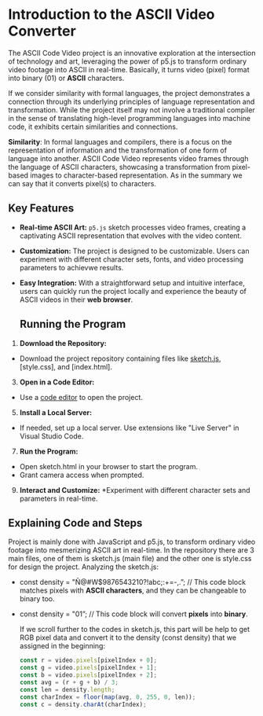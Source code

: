 # Introduction to the ASCII Video Converter
The ASCII Code Video project is an innovative exploration at the intersection of technology and art, leveraging the power of p5.js to transform ordinary video footage into ASCII in real-time. Basically, it turns video (pixel) format into binary (01) or **ASCII** characters. 

If we consider similarity with formal languages, the project demonstrates a connection through its underlying principles of language representation and transformation. While the project itself may not involve a traditional compiler in the sense of translating high-level programming languages into machine code, it exhibits certain similarities and connections.

**Similarity**: In formal languages and compilers, there is a focus on the representation of information and the transformation of one form of language into another. ASCII Code Video represents video frames through the language of ASCII characters, showcasing a transformation from pixel-based images to character-based representation. As in the summary we can say that it converts pixel(s) to characters. 

## Key Features
- **Real-time ASCII Art:**  `p5.js` sketch processes video frames, creating a captivating ASCII representation that evolves with the video content.

- **Customization:** The project is designed to be customizable. Users can experiment with different character sets, fonts, and video processing parameters to achievwe results.

- **Easy Integration:** With a straightforward setup and intuitive interface, users can quickly run the project locally and experience the beauty of ASCII  videos in their **web browser**.

  ## Running the Program
1. **Download the Repository:**
* Download the project repository containing files like [sketch.js](), [style.css], and [index.html].
3. **Open in a Code Editor:**
* Use a [code editor](https://editor.p5js.org/etutkugayda/full/STZ9tNBj1) to open the project.
5. **Install a Local Server:**
* If needed, set up a local server. Use extensions like "Live Server" in Visual Studio Code.
7. **Run the Program:**
* Open sketch.html in your browser to start the program.
* Grant camera access when prompted.
9. **Interact and Customize:**
*Experiment with different character sets and parameters in real-time.

## Explaining Code and Steps
Project is mainly done with JavaScript and p5.js,  to transform ordinary video footage into mesmerizing ASCII art in real-time. In the repository there are 3 main files, one of them is sketch.js (main file) and the other one is style.css for design the project. Analyzing the sketch.js:

* const density = "Ñ@#W$9876543210?!abc;:+=-,.”;   // This code block matches pixels with **ASCII characters**, and they can be changeable to binary too.
* const density = "01”;   // This code block will convert **pixels** into **binary**.

  If we scroll further to the codes in sketch.js, this part will be help to get RGB pixel data and convert it to the density (const density) that we assigned in the beginning:

  ```javascript
  const r = video.pixels[pixelIndex + 0];
  const g = video.pixels[pixelIndex + 1];
  const b = video.pixels[pixelIndex + 2];
  const avg = (r + g + b) / 3;
  const len = density.length;
  const charIndex = floor(map(avg, 0, 255, 0, len));
  const c = density.charAt(charIndex);

